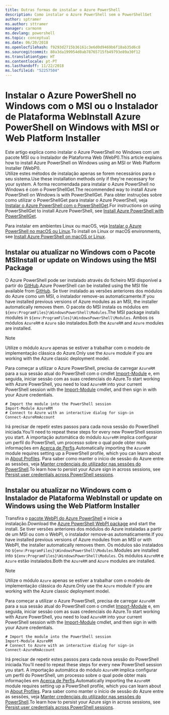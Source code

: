 ```yaml
---
title: Outras formas de instalar o Azure PowerShell
description: Como instalar o Azure PowerShell sem o PowerShellGet
author: sptramer
ms.author: sttramer
manager: carmonm
ms.devlang: powershell
ms.topic: conceptual
ms.date: 06/20/2018
ms.openlocfilehash: f9293d2715b36161c3e6d0d9469b6f18ab35d6c8
ms.sourcegitcommit: 80a3da199954d0ab78765715fb49793e89a30f12
ms.translationtype: HT
ms.contentlocale: pt-PT
ms.lasthandoff: 11/22/2018
ms.locfileid: "52257504"
---
```

# <a name="install-azure-powershell-on-windows-with-msi-or-web-platform-installer"></a><span data-ttu-id="bd784-103">Instalar o Azure PowerShell no Windows com o MSI ou o Instalador de Plataforma Web</span><span class="sxs-lookup"><span data-stu-id="bd784-103">Install Azure PowerShell on Windows with MSI or Web Platform Installer</span></span>

<span data-ttu-id="bd784-104">Este artigo explica como instalar o Azure PowerShell no Windows com um pacote MSI ou o Instalador de Plataforma Web (WebPI).</span><span class="sxs-lookup"><span data-stu-id="bd784-104">This article explains how to install Azure PowerShell on Windows using an MSI or Web Platform Installer (WebPI).</span></span>  
<span data-ttu-id="bd784-105">Utilize estes métodos de instalação apenas se forem necessários para o seu sistema.</span><span class="sxs-lookup"><span data-stu-id="bd784-105">Use these installation methods only if they're necessary for your system.</span></span> <span data-ttu-id="bd784-106">A forma recomendada para instalar o Azure PowerShell no Windows é com o PowerShellGet.</span><span class="sxs-lookup"><span data-stu-id="bd784-106">The recommended way to install Azure PowerShell on Windows is with PowerShellGet.</span></span> <span data-ttu-id="bd784-107">Para obter instruções sobre como utilizar o PowerShellGet para instalar o Azure PowerShell, veja [Instalar o Azure PowerShell com o PowerShellGet](install-azurerm-ps.md).</span><span class="sxs-lookup"><span data-stu-id="bd784-107">For instructions on using PowerShellGet to install Azure PowerShell, see [Install Azure PowerShell with PowerShellGet](install-azurerm-ps.md).</span></span>

<span data-ttu-id="bd784-108">Para instalar em ambientes Linux ou macOS, veja [Instalar o Azure PowerShell no macOS ou Linux](install-azurermps-maclinux.md).</span><span class="sxs-lookup"><span data-stu-id="bd784-108">To install on Linux or macOS environments, see [Install Azure PowerShell on macOS or Linux](install-azurermps-maclinux.md).</span></span>

## <a name="install-or-update-on-windows-using-the-msi-package"></a><span data-ttu-id="bd784-109">Instalar ou atualizar no Windows com o Pacote MSI</span><span class="sxs-lookup"><span data-stu-id="bd784-109">Install or update on Windows using the MSI Package</span></span>

<span data-ttu-id="bd784-110">O Azure PowerShell pode ser instalado através do ficheiro MSI disponível a partir do [GitHub](https://github.com/Azure/azure-powershell/releases/tag/v5.7.0-April2018).</span><span class="sxs-lookup"><span data-stu-id="bd784-110">Azure PowerShell can be installed using the MSI file available from [GitHub](https://github.com/Azure/azure-powershell/releases/tag/v5.7.0-April2018).</span></span> <span data-ttu-id="bd784-111">Se tiver instalado as versões anteriores dos módulos do Azure como um MSI, o instalador remove-as automaticamente.</span><span class="sxs-lookup"><span data-stu-id="bd784-111">If you have installed previous versions of Azure modules as an MSI, the installer automatically removes them.</span></span> <span data-ttu-id="bd784-112">O pacote do MSI instala os módulos em `${env:ProgramFiles}\WindowsPowerShell\Modules`.</span><span class="sxs-lookup"><span data-stu-id="bd784-112">The MSI package installs modules in `${env:ProgramFiles}\WindowsPowerShell\Modules`.</span></span> <span data-ttu-id="bd784-113">Ambos os módulos `AzureRM` e `Azure` são instalados.</span><span class="sxs-lookup"><span data-stu-id="bd784-113">Both the `AzureRM` and `Azure` modules are installed.</span></span>

> [!NOTE]
> <span data-ttu-id="bd784-114">Utilize o módulo `Azure` apenas se estiver a trabalhar com o modelo de implementação clássica do Azure.</span><span class="sxs-lookup"><span data-stu-id="bd784-114">Only use the `Azure` module if you are working with the Azure classic deployment model.</span></span>

<span data-ttu-id="bd784-115">Para começar a utilizar o Azure PowerShell, precisa de carregar `AzureRM` para a sua sessão atual do PowerShell com o cmdlet [Import-Module](/powershell/module/Microsoft.PowerShell.Core/Import-Module) e, em seguida, iniciar sessão com as suas credenciais do Azure.</span><span class="sxs-lookup"><span data-stu-id="bd784-115">To start working with Azure PowerShell, you need to load `AzureRM` into your current PowerShell session with the [Import-Module](/powershell/module/Microsoft.PowerShell.Core/Import-Module) cmdlet, and then sign in with your Azure credentials.</span></span>

```powershell-interactive
# Import the module into the PowerShell session
Import-Module AzureRM
# Connect to Azure with an interactive dialog for sign-in
Connect-AzureRmAccount
```

<span data-ttu-id="bd784-116">Irá precisar de repetir estes passos para cada nova sessão do PowerShell iniciada.</span><span class="sxs-lookup"><span data-stu-id="bd784-116">You'll need to repeat these steps for every new PowerShell session you start.</span></span> <span data-ttu-id="bd784-117">A importação automática do módulo `AzureRM` implica configurar um perfil do PowerShell, um processo sobre o qual pode obter mais informações em [Acerca de Perfis](/powershell/module/microsoft.powershell.core/about/about_profiles).</span><span class="sxs-lookup"><span data-stu-id="bd784-117">Automatically importing the `AzureRM` module requires setting up a PowerShell profile, which you can learn about in [About Profiles](/powershell/module/microsoft.powershell.core/about/about_profiles).</span></span>
<span data-ttu-id="bd784-118">Para saber como manter o início de sessão do Azure entre as sessões, veja [Manter credenciais do utilizador nas sessões do PowerShell](context-persistence.md).</span><span class="sxs-lookup"><span data-stu-id="bd784-118">To learn how to persist your Azure sign in across sessions, see [Persist user credentials across PowerShell sessions](context-persistence.md).</span></span>

## <a name="install-or-update-on-windows-using-the-web-platform-installer"></a><span data-ttu-id="bd784-119">Instalar ou atualizar no Windows com o Instalador de Plataforma Web</span><span class="sxs-lookup"><span data-stu-id="bd784-119">Install or update on Windows using the Web Platform Installer</span></span>

<span data-ttu-id="bd784-120">Transfira o [pacote WebPI do Azure PowerShell](http://aka.ms/webpi-azps) e inicie a instalação.</span><span class="sxs-lookup"><span data-stu-id="bd784-120">Download the [Azure PowerShell WebPI package](http://aka.ms/webpi-azps) and start the install.</span></span> <span data-ttu-id="bd784-121">Se tiver versões anteriores dos módulos do Azure instaladas a partir de um MSI ou com o WebPI, o instalador remove-as automaticamente.</span><span class="sxs-lookup"><span data-stu-id="bd784-121">If you have installed previous versions of Azure modules from an MSI or with WebPI, the installer automatically removes them.</span></span> <span data-ttu-id="bd784-122">Os módulos são instalados no `${env:ProgramFiles}\WindowsPowerShell\Modules`.</span><span class="sxs-lookup"><span data-stu-id="bd784-122">Modules are installed into `${env:ProgramFiles}\WindowsPowerShell\Modules`.</span></span> <span data-ttu-id="bd784-123">Os módulos `AzureRM` e `Azure` estão instalados.</span><span class="sxs-lookup"><span data-stu-id="bd784-123">Both the `AzureRM` and `Azure` modules are installed.</span></span>

> [!NOTE]
> <span data-ttu-id="bd784-124">Utilize o módulo `Azure` apenas se estiver a trabalhar com o modelo de implementação clássica do Azure.</span><span class="sxs-lookup"><span data-stu-id="bd784-124">Only use the `Azure` module if you are working with the Azure classic deployment model.</span></span>

<span data-ttu-id="bd784-125">Para começar a utilizar o Azure PowerShell, precisa de carregar `AzureRM` para a sua sessão atual do PowerShell com o cmdlet [Import-Module](/powershell/module/Microsoft.PowerShell.Core/Import-Module) e, em seguida, iniciar sessão com as suas credenciais do Azure.</span><span class="sxs-lookup"><span data-stu-id="bd784-125">To start working with Azure PowerShell, you need to load `AzureRM` into your current PowerShell session with the [Import-Module](/powershell/module/Microsoft.PowerShell.Core/Import-Module) cmdlet, and then sign in with your Azure credentials.</span></span>

```powershell-interactive
# Import the module into the PowerShell session
Import-Module AzureRM
# Connect to Azure with an interactive dialog for sign-in
Connect-AzureRmAccount
```

<span data-ttu-id="bd784-126">Irá precisar de repetir estes passos para cada nova sessão do PowerShell iniciada.</span><span class="sxs-lookup"><span data-stu-id="bd784-126">You'll need to repeat these steps for every new PowerShell session you start.</span></span> <span data-ttu-id="bd784-127">A importação automática do módulo `AzureRM` implica configurar um perfil do PowerShell, um processo sobre o qual pode obter mais informações em [Acerca de Perfis](/powershell/module/microsoft.powershell.core/about/about_profiles).</span><span class="sxs-lookup"><span data-stu-id="bd784-127">Automatically importing the `AzureRM` module requires setting up a PowerShell profile, which you can learn about in [About Profiles](/powershell/module/microsoft.powershell.core/about/about_profiles).</span></span>
<span data-ttu-id="bd784-128">Para saber como manter o início de sessão do Azure entre as sessões, veja [Manter credenciais do utilizador nas sessões do PowerShell](context-persistence.md).</span><span class="sxs-lookup"><span data-stu-id="bd784-128">To learn how to persist your Azure sign in across sessions, see [Persist user credentials across PowerShell sessions](context-persistence.md).</span></span>
